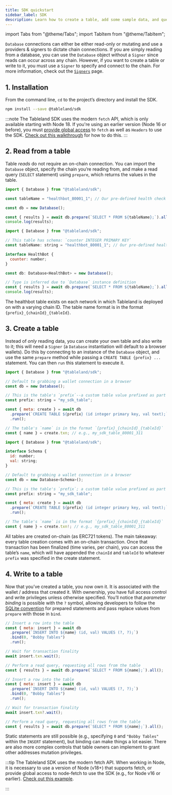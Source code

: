 ```yaml
---
title: SDK quickstart
sidebar_label: SDK
description: Learn how to create a table, add some sample data, and query the data using the SDK.
---
```


import Tabs from "@theme/Tabs";
import TabItem from "@theme/TabItem";

`Database` connections can either be either read-only or mutating and use a providers & signers to dictate chain connections. If you are simply reading from a database, you can use the `Database` object without a `Signer` since reads can occur across any chain. However, if you want to create a table or write to it, you must use a `Signer` to specify and connect to the chain. For more information, check out the [`Signers`](/sdk/database/signers) page.

## 1. Installation

From the command line, `cd` to the project’s directory and install the SDK.

```bash npm2yarn
npm install --save @tableland/sdk
```

:::note
The Tableland SDK uses the modern `fetch` API, which is only available starting with Node 18. If you're using an earlier version (Node 16 or before), you must [provide global access](https://github.com/node-fetch/node-fetch#providing-global-access) to `fetch` as well as `Headers` to use the SDK. [Check out this walkthrough](/sdk/reference/node-polyfills) for how to do this.
:::

## 2. Read from a table

Table _reads_ do not require an on-chain connection. You can import the `Database` object, specify the chain you’re reading from, and make a read query (`SELECT` statement) using `prepare`, which returns the values in the table.

<Tabs groupId="sdk">
<TabItem value="js" label="JavaScript" default>

```js
import { Database } from "@tableland/sdk";

const tableName = "healthbot_80001_1"; // Our pre-defined health check table

const db = new Database();

const { results } = await db.prepare(`SELECT * FROM ${tableName};`).all();
console.log(results);
```

</TabItem>
<TabItem value="ts" label="TypeScript">

```js
import { Database } from "@tableland/sdk";

// This table has schema: `counter INTEGER PRIMARY KEY`
const tableName: string = "healthbot_80001_1"; // Our pre-defined health check table

interface HealthBot {
  counter: number;
}

const db: Database<HealthBot> = new Database();

// Type is inferred due to `Database` instance definition
const { results } = await db.prepare(`SELECT * FROM ${tableName};`).all();
console.log(results);
```

</TabItem>
</Tabs>

The healthbot table exists on each network in which Tableland is deployed on with a varying chain ID. The table name format is in the format `{prefix}_{chainId}_{tableId}`.

## 3. Create a table

Instead of _only_ reading data, you can create your own table and also write to it; this will need a `Signer` (a `Database` instantiation will default to a browser wallets). Do this by connecting to an instance of the `Database` object, and use the same `prepare` method while passing a `CREATE TABLE {prefix} ...` statement. You can then `run` this statement to execute it.

<Tabs groupId="sdk">
<TabItem value="js" label="JavaScript" default>

```js
import { Database } from "@tableland/sdk";

// Default to grabbing a wallet connection in a browser
const db = new Database();

// This is the table's `prefix`--a custom table value prefixed as part of the table's name
const prefix: string = "my_sdk_table";

const { meta: create } = await db
  .prepare(`CREATE TABLE ${prefix} (id integer primary key, val text);`)
  .run();

// The table's `name` is in the format `{prefix}_{chainId}_{tableId}`
const { name } = create.txn; // e.g., my_sdk_table_80001_311
```

</TabItem>
<TabItem value="ts" label="TypeScript">

```js
import { Database } from "@tableland/sdk";

interface Schema {
  id: number;
  val: string;
}

// Default to grabbing a wallet connection in a browser
const db = new Database<Schema>();

// This is the table's `prefix`; a custom table value prefixed as part of the table's name
const prefix: string = "my_sdk_table";

const { meta: create } = await db
  .prepare(`CREATE TABLE ${prefix} (id integer primary key, val text);`)
  .run();

// The table's `name` is in the format `{prefix}_{chainId}_{tableId}`
const { name } = create.txn!; // e.g., my_sdk_table_80001_311
```

</TabItem>
</Tabs>

All tables are created on-chain (as ERC721 tokens). The main takeaway: every table creation comes with an on-chain transaction. Once that transaction has been finalized (time varies, per chain), you can access the table’s `name`, which will have appended the `chainId` and `tableId` to whatever `prefix` was specified in the create statement.

## 4. Write to a table

Now that you’ve created a table, you now own it. It is associated with the wallet / address that created it. With ownership, you have full access control and write privileges unless otherwise specified. You’ll notice that _parameter binding_ is possible with the `?` symbol, allowing developers to follow the [SQLite convention](https://www.sqlite.org/lang_expr.html#varparam) for prepared statements and pass replace values from `prepare` with those in `bind`.

<Tabs groupId="sdk">
<TabItem value="js" label="JavaScript" default>

```js
// Insert a row into the table
const { meta: insert } = await db
  .prepare(`INSERT INTO ${name} (id, val) VALUES (?, ?);`)
  .bind(0, "Bobby Tables")
  .run();

// Wait for transaction finality
await insert.txn.wait();

// Perform a read query, requesting all rows from the table
const { results } = await db.prepare(`SELECT * FROM ${name};`).all();
```

</TabItem>
<TabItem value="ts" label="TypeScript">

```js
// Insert a row into the table
const { meta: insert } = await db
  .prepare(`INSERT INTO ${name} (id, val) VALUES (?, ?);`)
  .bind(0, "Bobby Tables")
  .run();

// Wait for transaction finality
await insert.txn?.wait();

// Perform a read query, requesting all rows from the table
const { results } = await db.prepare(`SELECT * FROM ${name};`).all();
```

</TabItem>
</Tabs>

Static statements are still possible (e.g., specifying `0` and `"Bobby Tables"` within the `INSERT` statement), but binding can make things a lot easier. There are also more complex controls that table owners can implement to grant other addresses mutation privileges.

:::tip
The Tableland SDK uses the modern fetch API. When working in Node, it is necessary to use a version of Node (v18+) that supports fetch, or provide global access to node-fetch to use the SDK (e.g., for Node v16 or earlier). [Check out this example](https://github.com/node-fetch/node-fetch#providing-global-access).

:::
